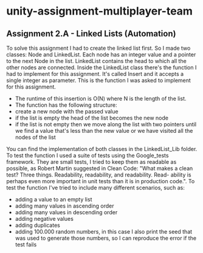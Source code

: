# unity-assignment-multiplayer-team

## Assignment 2.A - Linked Lists (Automation)

To solve this assignment I had to create the linked list first. So I made two classes: Node and LinkedList. Each node has an integer value and a pointer to the next Node in the list. LinkedList contains the head to which all the other nodes are connected. 
Inside the LinkedList class there's the function I had to implement for this assignment. It's called Insert and it accepts a single integer as parameter. 
This is the function I was asked to implement for this assignment.
- The runtime of this insertion is O(N) where N is the length of the list.
- The function has the following structure:
- create a new node with the passed value
- if the list is empty the head of the list becomes the new node
- if the list is not empty then we move along the list with two pointers until we find a value
  that's less than the new value or we have visited all the nodes of the list

You can find the implementation of both classes in the LinkedList_Lib folder. 
To test the function I used a suite of tests using the Google_tests framework. They are small tests, I tried to keep them as readable as possible, as Robert Martin suggested in Clean Code: "What makes a clean test? Three things. Readability, readability, and readability. Read- ability is perhaps even more important in unit tests than it is in production code.".
To test the function I've tried to include many different scenarios, such as:
- adding a value to an empty list
- adding many values in ascending order
- adding many values in descending order
- adding negative values
- adding duplicates
- adding 100.000 random numbers, in this case I also print the seed that was used to generate 
  those numbers, so I can reproduce the error if the test fails
